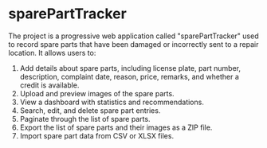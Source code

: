 # sparePartTracker
The project is a progressive web application called "sparePartTracker" used to record spare parts that have been damaged or incorrectly sent to a repair location. It allows users to:

1. Add details about spare parts, including license plate, part number, description, complaint date, reason, price, remarks, and whether a credit is available.
2. Upload and preview images of the spare parts.
3. View a dashboard with statistics and recommendations.
4. Search, edit, and delete spare part entries.
5. Paginate through the list of spare parts.
6. Export the list of spare parts and their images as a ZIP file.
7. Import spare part data from CSV or XLSX files.
